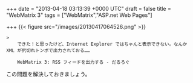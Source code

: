 
+++
date = "2013-04-18 03:13:39 +0000 UTC"
draft = false
title = "WebMatrix 3"
tags = ["WebMatrix","ASP.net Web Pages"]

+++
{{< figure src="/images/20130417064526.png"  >}}<br/>


    >
        できた！と思ったけど、Internet Explorer ではちゃんと表示できない。なんか XML が尻切れトンボで出力されておる……

        WebMatrix 3: RSS フィードを出力する - だるろぐ
    
この問題を解決しておきましょう。

